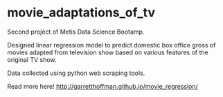 # movie_adaptations_of_tv

Second project of Metis Data Science Bootamp.

Designed linear regression model to predict domestic box office gross of movies adapted from television show based on various features of the original TV show. 

Data collected using python web scraping tools. 

Read more here! http://garretthoffman.github.io/movie_regression/
